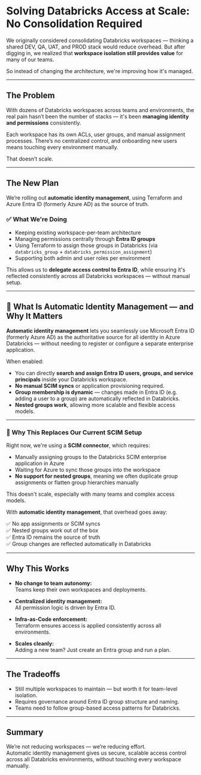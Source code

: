 # Solving Databricks Access at Scale: No Consolidation Required

We originally considered consolidating Databricks workspaces — thinking a shared DEV, QA, UAT, and PROD stack would reduce overhead. But after digging in, we realized that **workspace isolation still provides value** for many of our teams.

So instead of changing the architecture, we're improving how it's managed.

---

## The Problem

With dozens of Databricks workspaces across teams and environments, the real pain hasn’t been the number of stacks — it's been **managing identity and permissions** consistently.

Each workspace has its own ACLs, user groups, and manual assignment processes. There’s no centralized control, and onboarding new users means touching every environment manually.

That doesn’t scale.

---

## The New Plan

We’re rolling out **automatic identity management**, using Terraform and Azure Entra ID (formerly Azure AD) as the source of truth.

### ✅ What We're Doing

- Keeping existing workspace-per-team architecture
- Managing permissions centrally through **Entra ID groups**
- Using Terraform to assign those groups in Databricks (via `databricks_group` + `databricks_permission_assignment`)
- Supporting both admin and user roles per environment

This allows us to **delegate access control to Entra ID**, while ensuring it's reflected consistently across all Databricks workspaces — without manual setup.

---

## 🔐 What Is Automatic Identity Management — and Why It Matters

**Automatic identity management** lets you seamlessly use Microsoft Entra ID (formerly Azure AD) as the authoritative source for all identity in Azure Databricks — without needing to register or configure a separate enterprise application.

When enabled:

- You can directly **search and assign Entra ID users, groups, and service principals** inside your Databricks workspace.
- **No manual SCIM syncs** or application provisioning required.
- **Group membership is dynamic** — changes made in Entra ID (e.g. adding a user to a group) are automatically reflected in Databricks.
- **Nested groups work**, allowing more scalable and flexible access models.

---

### 🔁 Why This Replaces Our Current SCIM Setup

Right now, we're using a **SCIM connector**, which requires:

- Manually assigning groups to the Databricks SCIM enterprise application in Azure
- Waiting for Azure to sync those groups into the workspace
- **No support for nested groups**, meaning we often duplicate group assignments or flatten group hierarchies manually

This doesn't scale, especially with many teams and complex access models.

With **automatic identity management**, that overhead goes away:

✅ No app assignments or SCIM syncs  
✅ Nested groups work out of the box  
✅ Entra ID remains the source of truth  
✅ Group changes are reflected automatically in Databricks

---

## Why This Works

- **No change to team autonomy:**  
  Teams keep their own workspaces and deployments.

- **Centralized identity management:**  
  All permission logic is driven by Entra ID.

- **Infra-as-Code enforcement:**  
  Terraform ensures access is applied consistently across all environments.

- **Scales cleanly:**  
  Adding a new team? Just create an Entra group and run a plan.

---

## The Tradeoffs

- Still multiple workspaces to maintain — but worth it for team-level isolation.
- Requires governance around Entra ID group structure and naming.
- Teams need to follow group-based access patterns for Databricks.

---

## Summary

We’re not reducing workspaces — we’re reducing effort.  
Automatic identity management gives us secure, scalable access control across all Databricks environments, without touching every workspace manually.